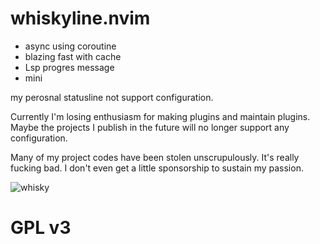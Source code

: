 # whiskyline.nvim

- async using coroutine
- blazing fast with cache
- Lsp progres message
- mini

my perosnal statusline not support configuration.

Currently I'm losing enthusiasm for making plugins and maintain plugins. Maybe the projects I publish
in the future will no longer support any configuration.

Many of my project codes have been stolen unscrupulously. It's really fucking bad. I don't even get a
little sponsorship to sustain my passion.

![whisky]((https://user-images.githubusercontent.com/41671631/215671306-1f274697-b778-41a6-a1ce-ba93b2d62eaa.png))

# GPL v3
